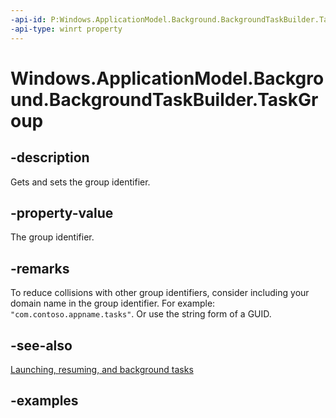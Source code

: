 ```yaml
---
-api-id: P:Windows.ApplicationModel.Background.BackgroundTaskBuilder.TaskGroup
-api-type: winrt property
---
```


<!-- Property syntax.
public BackgroundTaskRegistrationGroup TaskGroup { get;  set; }
-->

# Windows.ApplicationModel.Background.BackgroundTaskBuilder.TaskGroup

## -description
Gets and sets the group identifier.

## -property-value
The group identifier.

## -remarks
To reduce collisions with other group identifiers, consider including your domain name in the group identifier. For example: `"com.contoso.appname.tasks"`. Or use the string form of a GUID.

## -see-also
[Launching, resuming, and background tasks](https://msdn.microsoft.com/windows/uwp/launch-resume/index)


## -examples
